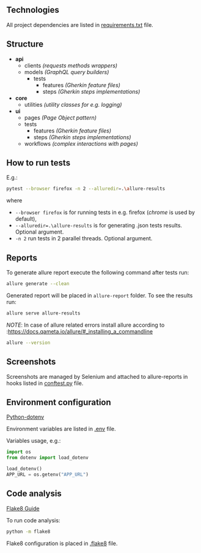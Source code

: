 ## Technologies

All project dependencies are listed in [requirements.txt](requirements.txt) file.

## Structure
- **api**
  - clients *(requests methods wrappers)*
  - models *(GraphQL query builders)*
    - tests
      - features *(Gherkin feature files)*
      - steps *(Gherkin steps implementations)*
- **core**
  - utilities *(utility classes for e.g. logging)*
- **ui**
  - pages *(Page Object pattern)*
  - tests
    - features *(Gherkin feature files)*
    - steps *(Gherkin steps implementations)*
  - workflows *(complex interactions with pages)*

## How to run tests
E.g.:
```bash
pytest --browser firefox -n 2 --alluredir=.\allure-results
```
where 
- ```--browser firefox``` is for running tests in e.g. firefox (*chrome* is used by default),
- ```--alluredir=.\allure-results``` is for generating .json tests results. Optional argument.
- ```-n 2``` run tests in 2 parallel threads. Optional argument.

## Reports
To generate allure report execute the following command after tests run:
```bash
allure generate --clean
```
Generated report will be placed in ```allure-report``` folder.
To see the results run:
```bash
allure serve allure-results
```

*NOTE*:
In case of allure related errors install allure according to :https://docs.qameta.io/allure/#_installing_a_commandline
```bash
allure --version
```

## Screenshots
Screenshots are managed by Selenium and attached to allure-reports in hooks listed in [conftest.py](conftest.py) file.


## Environment configuration
[Python-dotenv](https://github.com/theskumar/python-dotenv)

Environment variables are listed in [.env](.env) file.

Variables usage, e.g.:
```python
import os
from dotenv import load_dotenv

load_dotenv()
APP_URL = os.getenv("APP_URL")
```

## Code analysis
[Flake8 Guide](https://flake8.pycqa.org/en/latest/)

To run code analysis:
```bash
python -m flake8
```
Flake8 configuration is placed in [.flake8](.flake8) file.





